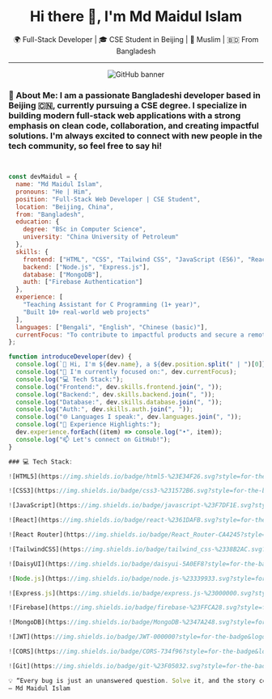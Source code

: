 <h1 align="center">Hi there 👋, I'm Md Maidul Islam</h1>
<p align="center">
  🌍 Full-Stack Developer | 🎓 CSE Student in Beijing | 🕌 Muslim | 🇧🇩 From Bangladesh
</p>

---

<p align="center">
  <img src="https://github.com/Dev-Maidul/Dev-Maidul/blob/main/github-banner.png" alt="GitHub banner">
</p>

### 💫 About Me: I am a passionate Bangladeshi developer based in Beijing 🇨🇳, currently pursuing a CSE degree. I specialize in building modern full-stack web applications with a strong emphasis on clean code, collaboration, and creating impactful solutions. I'm always excited to connect with new people in the tech community, so feel free to say hi!

```js


const devMaidul = {
  name: "Md Maidul Islam",
  pronouns: "He | Him",
  position: "Full-Stack Web Developer | CSE Student",
  location: "Beijing, China",
  from: "Bangladesh",
  education: {
    degree: "BSc in Computer Science",
    university: "China University of Petroleum"
  },
  skills: {
    frontend: ["HTML", "CSS", "Tailwind CSS", "JavaScript (ES6)", "React.js"],
    backend: ["Node.js", "Express.js"],
    database: ["MongoDB"],
    auth: ["Firebase Authentication"]
  },
  experience: [
    "Teaching Assistant for C Programming (1+ year)",
    "Built 10+ real-world web projects"
  ],
  languages: ["Bengali", "English", "Chinese (basic)"],
  currentFocus: "To contribute to impactful products and secure a remote developer role before December 25."
};

function introduceDeveloper(dev) {
  console.log(`👋 Hi, I'm ${dev.name}, a ${dev.position.split(" | ")[0]} from ${dev.from}, currently based in ${dev.location}.`);
  console.log("🔭 I'm currently focused on:", dev.currentFocus);
  console.log("💻 Tech Stack:");
  console.log("Frontend:", dev.skills.frontend.join(", "));
  console.log("Backend:", dev.skills.backend.join(", "));
  console.log("Database:", dev.skills.database.join(", "));
  console.log("Auth:", dev.skills.auth.join(", "));
  console.log("🌐 Languages I speak:", dev.languages.join(", "));
  console.log("📘 Experience Highlights:");
  dev.experience.forEach((item) => console.log("•", item));
  console.log("📫 Let's connect on GitHub!");
}

### 💻 Tech Stack:

![HTML5](https://img.shields.io/badge/html5-%23E34F26.svg?style=for-the-badge&logo=html5&logoColor=white)

![CSS3](https://img.shields.io/badge/css3-%231572B6.svg?style=for-the-badge&logo=css3&logoColor=white)

![JavaScript](https://img.shields.io/badge/javascript-%23F7DF1E.svg?style=for-the-badge&logo=javascript&logoColor=black)

![React](https://img.shields.io/badge/react-%2361DAFB.svg?style=for-the-badge&logo=react&logoColor=black)

![React Router](https://img.shields.io/badge/React_Router-CA4245?style=for-the-badge&logo=reactrouter&logoColor=white)

![TailwindCSS](https://img.shields.io/badge/tailwind_css-%2338B2AC.svg?style=for-the-badge&logo=tailwindcss&logoColor=white)

![DaisyUI](https://img.shields.io/badge/daisyui-5A0EF8?style=for-the-badge&logo=daisyui&logoColor=white)

![Node.js](https://img.shields.io/badge/node.js-%23339933.svg?style=for-the-badge&logo=nodedotjs&logoColor=white)

![Express.js](https://img.shields.io/badge/express.js-%23000000.svg?style=for-the-badge&logo=express&logoColor=white)

![Firebase](https://img.shields.io/badge/firebase-%23FFCA28.svg?style=for-the-badge&logo=firebase&logoColor=black)

![MongoDB](https://img.shields.io/badge/MongoDB-%2347A248.svg?style=for-the-badge&logo=mongodb&logoColor=white)

![JWT](https://img.shields.io/badge/JWT-000000?style=for-the-badge&logo=jsonwebtokens&logoColor=white)

![CORS](https://img.shields.io/badge/CORS-734f96?style=for-the-badge&logoColor=white)

![Git](https://img.shields.io/badge/git-%23F05032.svg?style=for-the-badge&logo=git&logoColor=white)

💡 “Every bug is just an unanswered question. Solve it, and the story continues.”
— Md Maidul Islam

```



